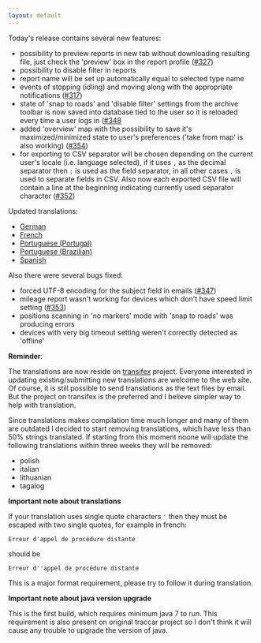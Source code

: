 ```yaml
---
layout: default
---
```


Today's release contains several new features:

* possibility to preview reports in new tab without downloading resulting file, just check the 'preview' box in the report profile ([#327](https://github.com/vitalidze/traccar-web/issues/327))
* possibility to disable filter in reports
* report name will be set up automatically equal to selected type name
* events of stopping (idling) and moving along with the appropriate notifications ([#317](https://github.com/vitalidze/traccar-web/issues/317))
* state of 'snap to roads' and 'disable filter' settings from the archive toolbar is now saved into database tied to the user so it is reloaded every time a user logs in ([#348]((https://github.com/vitalidze/traccar-web/issues/348))
* added 'overview' map with the possibility to save it's maximized/minimized state to user's preferences ('take from map' is also working) ([#354]((https://github.com/vitalidze/traccar-web/issues/354)))
* for exporting to CSV separator will be chosen depending on the current user's locale (i.e. language selected), if it uses `,` as the decimal separator then `;` is used as the field separator, in all other cases `,` is used to separate fields in CSV. Also now each exported CSV file will contain a line at the beginning indicating currently used separator character ([#352]((https://github.com/vitalidze/traccar-web/issues/352)))

Updated translations:

* [German](/features/german.html)
* [French](/features/french.html)
* [Portuguese (Portugal)](/features/portuguese.html)
* [Portuguese (Brazilian)](/features/portuguese-brazilian.html)
* [Spanish](/features/spanish.html)

Also there were several bugs fixed:

* forced UTF-8 encoding for the subject field in emails ([#347](https://github.com/vitalidze/traccar-web/issues/347))
* mileage report wasn't working for devices which don't have speed limit setting ([#353](https://github.com/vitalidze/traccar-web/issues/353))
* positions scanning in 'no markers' mode with 'snap to roads' was producing errors
* devices with very big timeout setting weren't correctly detected as 'offline'

**Reminder**:

The translations are now reside on [transifex](https://www.transifex.com/traccar-web-ui-mod/traccar-web/) project. Everyone interested in updating existing/submitting new translations are welcome to the web site. Of course, it is still possible to send translations as the text files by email. But the project on transifex is the preferred and I believe simpler way to help with translation.

Since translations makes compilation time much longer and many of them are outdated I decided to start removing translations, which have less than 50% strings translated. If starting from this moment noone will update the following translations within three weeks they will be removed:

* polish
* italian
* lithuanian
* tagalog

**Important note about translations**

If your translation uses single quote characters `'` then they must be escaped with two single quotes, for example in french:

    Erreur d'appel de procédure distante

should be

    Erreur d''appel de procédure distante

This is a major format requirement, please try to follow it during translation.

**Important note about java version upgrade**

This is the first build, which requires minimum java 7 to run. This requirement is also present on original traccar project so I don't think it will cause any trouble to upgrade the version of java.